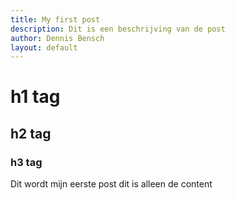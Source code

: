 ```yaml
--- 
title: My first post 
description: Dit is een beschrijving van de post 
author: Dennis Bensch
layout: default
---
```


# h1 tag 
## h2 tag 
### h3 tag

Dit wordt mijn eerste post dit is alleen de content 
